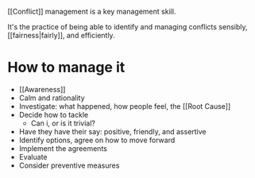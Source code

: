 [[Conflict]] management is a key management skill.

It's the practice of being able to identify and managing conflicts sensibly, [[fairness|fairly]], and efficiently. 

# How to manage it

- [[Awareness]]
- Calm and rationality
- Investigate: what happened, how people feel, the [[Root Cause]]
- Decide how to tackle
	- Can i, or is it trivial?
- Have they have their say: positive, friendly, and assertive
- Identify options, agree on how to move forward
- Implement the agreements
- Evaluate
- Consider preventive measures